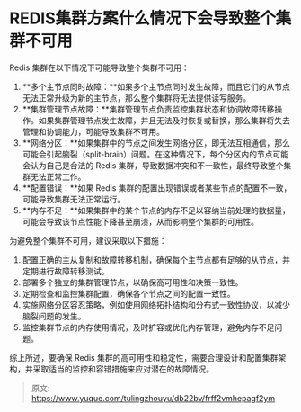 # REDIS集群方案什么情况下会导致整个集群不可用

Redis 集群在以下情况下可能导致整个集群不可用：

1. **多个主节点同时故障：**如果多个主节点同时发生故障，而且它们的从节点无法正常升级为新的主节点，那么整个集群将无法提供读写服务。
2. **集群管理节点故障：**集群管理节点负责监控集群状态和协调故障转移操作。如果集群管理节点发生故障，并且无法及时恢复或替换，那么集群将失去管理和协调能力，可能导致集群不可用。
3. **网络分区：**如果集群中的节点之间发生网络分区，即无法互相通信，那么可能会引起脑裂（split-brain）问题。在这种情况下，每个分区内的节点可能会认为自己是合法的 Redis 集群，导致数据冲突和不一致性，最终导致整个集群无法正常工作。
4. **配置错误：**如果 Redis 集群的配置出现错误或者某些节点的配置不一致，可能导致集群无法正常运行。
5. **内存不足：**如果集群中的某个节点的内存不足以容纳当前处理的数据量，可能会导致该节点性能下降甚至崩溃，从而影响整个集群的可用性。

为避免整个集群不可用，建议采取以下措施：

1. 配置正确的主从复制和故障转移机制，确保每个主节点都有足够的从节点，并定期进行故障转移测试。
2. 部署多个独立的集群管理节点，以确保高可用性和决策一致性。
3. 定期检查和监控集群配置，确保各个节点之间的配置一致性。
4. 实施网络分区容忍策略，例如使用网络拓扑结构和分布式一致性协议，以减少脑裂问题的发生。
5. 监控集群节点的内存使用情况，及时扩容或优化内存管理，避免内存不足问题。

综上所述，要确保 Redis 集群的高可用性和稳定性，需要合理设计和配置集群架构，并采取适当的监控和容错措施来应对潜在的故障情况。


> 原文: <https://www.yuque.com/tulingzhouyu/db22bv/frff2vmhepagf2ym>